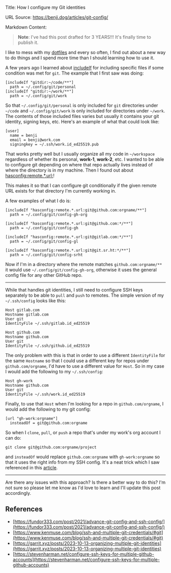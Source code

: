 Title: How I configure my Git identities

URL Source: https://benji.dog/articles/git-config/

Markdown Content:
> **Note**: I've had this post drafted for 3 YEARS!!! It's finally time to publish it.

I like to mess with my [dotfiles](https://github.com/benjifs/dotfiles) and every so often, I find out about a new way to do things and I spend more time than I should learning how to use it.

A few years ago I learned about [includeIf](https://git-scm.com/docs/git-config#_includes) for including specific files if some condition was met for `git`. The example that I first saw was doing:

```
[includeIf "gitdir:~/code/**"]
  path = ~/.config/git/personal
[includeIf "gitdir:~/work/**"]
  path = ~/.config/git/work
```

So that `~/.config/git/personal` is only included for `git` directories under `~/code` and `~/.config/git/work` is only included for directories under `~/work`. The contents of those included files varies but usually it contains your git identity, signing keys, etc. Here's an example of what that could look like:

```
[user]
  name = benji
  email = benji@work.com
  signingkey = ~/.ssh/work.id_ed25519.pub
```

That works pretty well but I usually organize all my code in `~/workspace` regardless of whether its personal, **work-1**, **work-2**, etc. I wanted to be able to configure git depending on where that repo actually lives instead of where the directory is in my machine. Then I found out about [hasconfig:remote.\*.url:](https://git-scm.com/docs/git-config#Documentation/git-config.txt-codehasconfigremoteurlcode)!

This makes it so that I can configure git conditionally if the given remote URL exists for that directory I'm currently working in.

A few examples of what I do is:

```
[includeIf "hasconfig:remote.*.url:git@github.com:orgname/**"]
  path = ~/.config/git/config-gh-org

[includeIf "hasconfig:remote.*.url:git@github.com:*/**"]
  path = ~/.config/git/config-gh

[includeIf "hasconfig:remote.*.url:git@gitlab.com:*/**"]
  path = ~/.config/git/config-gl

[includeIf "hasconfig:remote.*.url:git@git.sr.ht:*/**"]
  path = ~/.config/git/config-srht
```

Now if I'm in a directory where the remote matches `github.com:orgname/**` it would use `~/.config/git/config-gh-org`, otherwise it uses the general config file for any other GitHub repo.

* * *

While that handles git identities, I still need to configure SSH keys separately to be able to `pull` and `push` to remotes. The simple version of my `~/.ssh/config` looks like this:

```
Host gitlab.com
Hostname gitlab.com
User git
IdentityFile ~/.ssh/gitlab.id_ed25519

Host github.com
Hostname github.com
User git
IdentityFile ~/.ssh/github.id_ed25519
```

The only problem with this is that in order to use a different `IdentityFile` for the same `Hostname` so that I could use a different key for repos under `github.com/orgname`, I'd have to use a different value for `Host`. So in my case I would add the following to my `~/.ssh/config`:

```
Host gh-work
Hostname github.com
User git
IdentityFile ~/.ssh/work.id_ed25519
```

Finally, to use that `Host` when I'm looking for a repo in `github.com/orgname`, I would add the following to my git config:

```
[url "gh-work:orgname"]
  insteadOf = git@github.com:orgname
```

So when I `clone`, `pull`, or `push` a repo that's under my work's org account I can do:

```
git clone git@github.com:orgname/project
```

and `insteadOf` would replace `github.com:orgname` with `gh-work:orgname` so that it uses the right info from my SSH config. It's a neat trick which I saw referenced in this [article](https://www.kenmuse.com/blog/ssh-and-multiple-git-credentials/#git).

* * *

Are there any issues with this approach? Is there a better way to do this? I'm not sure so please let me know as I'd love to learn and I'll update this post accordingly.

References
----------

*   [https://fundor333.com/post/2021/advance-git-config-and-ssh-config/](https://fundor333.com/post/2021/advance-git-config-and-ssh-config/)
*   [https://www.kenmuse.com/blog/ssh-and-multiple-git-credentials/#git](https://www.kenmuse.com/blog/ssh-and-multiple-git-credentials/#git)
*   [https://garrit.xyz/posts/2023-10-13-organizing-multiple-git-identities](https://garrit.xyz/posts/2023-10-13-organizing-multiple-git-identities)
*   [https://stevenharman.net/configure-ssh-keys-for-multiple-github-accounts](https://stevenharman.net/configure-ssh-keys-for-multiple-github-accounts)
